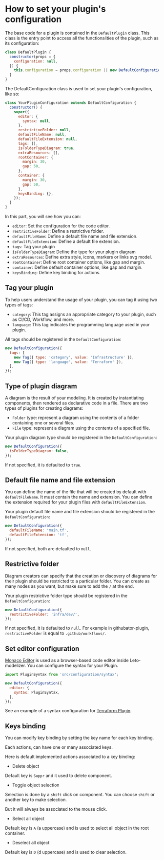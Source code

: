 # How to set your plugin's configuration

The base code for a plugin is contained in the `DefaultPlugin` class. This class is the entry point to access all the functionalities of the plugin, such as its configuration:

```js
class DefaultPlugin {
  constructor(props = {
    configuration: null,
  }) {
    this.configuration = props.configuration || new DefaultConfiguration();
  }
}
```

The DefaultConfiguration class is used to set your plugin's configuration, like so:

```js
class YourPluginConfiguration extends DefaultConfiguration {
  constructor() {
    super({
      editor: {
        syntax: null,
      },
      restrictiveFolder: null,
      defaultFileName: null,
      defaultFileExtension: null,
      tags: [],
      isFolderTypeDiagram: true,
      extraResources: [],
      rootContainer: {
        margin: 30,
        gap: 50,
      },
      container: {
        margin: 30,
        gap: 50,
      },
      keysBinding: {},
    });
  }
}

```

In this part, you will see how you can:

- `editor`: Set the configuration for the code editor.
- `restrictiveFolder`: Define a restrictive folder.
- `defaultFileName`: Define a default file name and file extension.
- `defaultFileExtension`: Define a default file extension.
- `tags`: Tag your plugin
- `isFolderTypeDiagram`: Define the type for your plugin diagram
- `extraResources`: Define extra style, icons, markers or links svg model.
- `rootContainer`: Define root container options, like gap and margin.
- `container`: Define default container options, like gap and margin.
- `keysBinding`: Define key binding for actions.

## Tag your plugin

To help users understand the usage of your plugin, you can tag it using two types of tags:

- `category`: This tag assigns an appropriate category to your plugin, such as CI/CD, Workflow, and more.
- `language`: This tag indicates the programming language used in your plugin.

All tags should be registered in the `DefaultConfiguration`:

```js
new DefaultConfiguration({
  tags: [
    new Tag({ type: 'category', value: 'Infrastructure' }),
    new Tag({ type: 'language', value: 'Terraform' }),
  ],
});
```

## Type of plugin diagram

A diagram is the result of your modeling. It is created by instantiating components, then rendered as declarative code in a file.
There are two types of plugins for creating diagrams:

- `Folder` type: represent a diagram using the contents of a folder containing one or several files.
- `File` type: represent a diagram using the contents of a specified file.

Your plugin diagram type should be registered in the `DefaultConfiguration`:

```js
new DefaultConfiguration({
  isFolderTypeDiagram: false,
});
```

If not specified, it is defaulted to `true`.

## Default file name and file extension

You can define the name of the file that will be created by default with `defaultFileName`. It must contain the name and extension.
You can define the extension required for your plugin files with `defaultFileExtension`. 

Your plugin default file name and file extension should be registered in the `DefaultConfiguration`:

```js
new DefaultConfiguration({
  defaultFileName: 'main.tf',
  defaultFileExtension: 'tf',
});
```

If not specified, both are defaulted to `null`.

## Restrictive folder

Diagram creators can specify that the creation or discovery of diagrams for their plugin should be restricted to a particular folder. You can create as many nodes as you want, but make sure to add the `/` at the end.

Your plugin restrictive folder type should be registered in the `DefaultConfiguration`:

```js
new DefaultConfiguration({
  restrictiveFolder: 'infra/dev/',
});
```

If not specified, it is defaulted to `null`. For example in githubator-plugin, `restrictiveFolder` is equal to `.github/workflows/`.

## Set editor configuration

[Monaco Editor](https://microsoft.github.io/monaco-editor/) is used as a browser-based code editor inside Leto-modelizer. You can configure the syntax for your Plugin.

```js
import PluginSyntax from 'src/configuration/syntax';

new DefaultConfiguration({
  editor: {
    syntax: PluginSyntax,
  },
});
```

See an example of a syntax configuration for [Terraform Plugin](https://github.com/ditrit/terrator-plugin/blob/main/src/configuration/syntax.js).

## Keys binding

You can modify key binding by setting the key name for each key binding.

Each actions, can have one or many associated keys.

Here is default implemented actions associated to a key binding:

- Delete object

Default key is `Suppr` and it used to delete component.

- Toggle object selection

Selection is done by a `shift` click on component. You can choose `shift` or another key to make selection.

But it will always be associated to the mouse click.

- Select all object

Default key is `A` (a uppercase) and is used to select all object in the root container.

- Deselect all object

Default key is `D` (d uppercase) and is used to clear selection.
